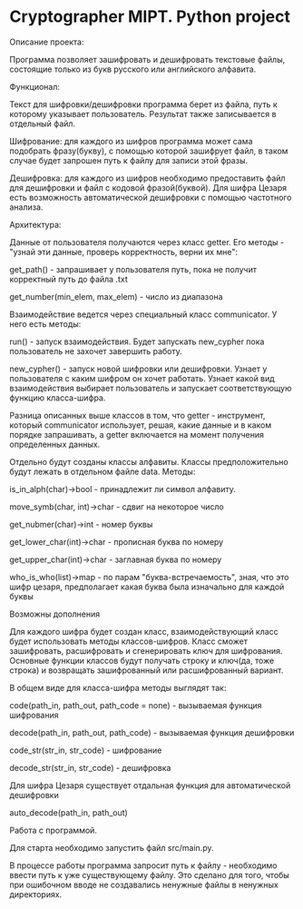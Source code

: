 # Cryptographer MIPT. Python project 
Описание проекта:  

Программа позволяет зашифровать и дешифровать текстовые файлы, состоящие только из букв русского или английского алфавита.  

Функционал: 

Текст для шифровки/дешифровки программа берет из файла, путь к которому указывает пользователь. Результат также записывается в отдельный файл. 

Шифрование: для каждого из шифров программа может сама подобрать фразу(букву), с помощью которой зашифрует файл, в таком случае будет запрошен путь к файлу для записи этой фразы.

Дешифровка: для каждого из шифров необходимо предоставить файл для дешифровки и файл с кодовой фразой(буквой). Для шифра Цезаря есть возможность автоматической дешифровки с помощью частотного анализа.

Архитектура: 

Данные от пользователя получаются через класс getter. Его методы - "узнай эти данные, проверь корректность, верни их мне":
  
  get_path() - запрашивает у пользователя путь, пока не получит корректный путь до файла .txt
  
  get_number(min_elem, max_elem) - число из диапазона 


Взаимодействие ведется через специальный класс communicator. У него есть методы:
  
  run() - запуск взаимодействия. Будет запускать new_cypher пока пользователь не захочет завершить работу.
  
  new_cypher() - запуск новой шифровки или дешифровки. Узнает у пользователя с каким шифром он хочет работать. Узнает какой вид взаимодействия выбирает пользователь и запускает соответствующую функцию класса-шифра. 

Разница описанных выше классов в том, что getter - инструмент, который communicator использует, решая, какие данные и в каком порядке запрашивать, а getter включается на момент получения определенных данных.

Отдельно будут созданы классы алфавиты. Классы предположительно будут лежать в отдельном файле data. Методы:
  
  is_in_alph(char)->bool - принадлежит ли символ алфавиту.
  
  move_symb(char, int)->char - сдвиг на некоторое число
  
  get_nubmer(char)->int - номер буквы
  
  get_lower_char(int)->char - прописная буква по номеру
  
  get_upper_char(int)->char - заглавная буква по номеру
  
  who_is_who(list)->map - по парам "буква-встречаемость", зная, что это шифр цезаря, предполагает какая буква была изначально для каждой буквы
  
  Возможны дополнения

Для каждого шифра будет создан класс, взаимодействующий класс будет использовать методы классов-шифров. Класс сможет зашифровать, расшифровать и сгенерировать ключ для шифрования. Основные функции классов будут получать строку и ключ(да, тоже строка) и возвращать зашифрованный или расшифрованный вариант.

В общем виде для класса-шифра методы выглядят так:
  
  code(path_in, path_out, path_code = none) - вызываемая функция шифрования
  
  decode(path_in, path_out, path_code) - вызываемая функция дешифровки
  
  code_str(str_in, str_code) - шифрование 
  
  decode_str(str_in, str_code) - дешифровка

Для шифра Цезаря существует отдальная функция для автоматической дешифровки
  
  auto_decode(path_in, path_out)

Работа с программой.

Для старта необходимо запустить файл src/main.py.

В процессе работы программа запросит путь к файлу - необходимо ввести путь к уже существующему файлу. Это сделано для того, чтобы при ошибочном вводе не создавались ненужные файлы в ненужных директориях. 
